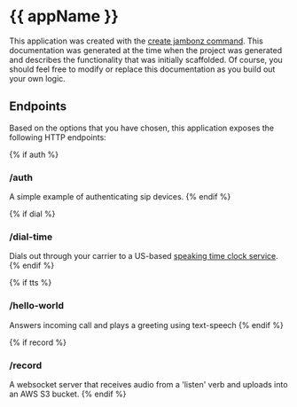 # {{ appName }}

This application was created with the [create jambonz command](https://www.npmjs.com/package/create-jambonz-app).  This documentation was generated at the time when the project was generated and describes the functionality that was initially scaffolded.  Of course, you should feel free to modify or replace this documentation as you build out your own logic.

## Endpoints

Based on the options that you have chosen, this application exposes the following HTTP endpoints:

{% if auth %}
### /auth
A simple example of authenticating sip devices.
{% endif %}

{% if dial %}
### /dial-time
Dials out through your carrier to a US-based [speaking time clock service](https://www.nist.gov/time-distribution/radio-station-wwv/telephone-time-day-service).
{% endif %}

{% if tts %}
### /hello-world
Answers incoming call and plays a greeting using text-speech
{% endif %}

{% if record %}
### /record
A websocket server that receives audio from a 'listen' verb and uploads into an AWS S3 bucket.
{% endif %}


